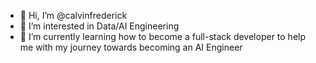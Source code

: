 - 👋 Hi, I’m @calvinfrederick
- 👀 I’m interested in Data/AI Engineering
- 🌱 I’m currently learning how to become a full-stack developer to help me with my journey towards becoming an AI Engineer

<!---
calvinfrederick/calvinfrederick is a ✨ special ✨ repository because its `README.md` (this file) appears on your GitHub profile.
You can click the Preview link to take a look at your changes.
--->
